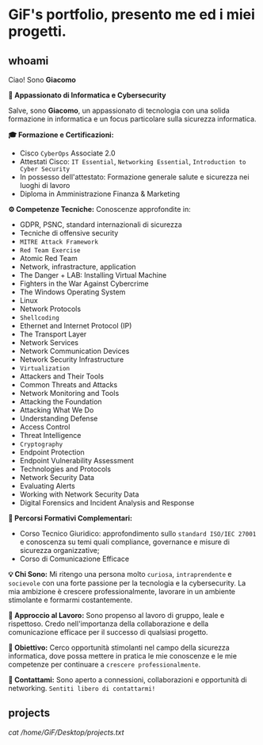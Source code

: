 # GiF's portfolio, presento me ed i miei progetti.

## whoami

Ciao! Sono **Giacomo**

**🚀 Appassionato di Informatica e Cybersecurity**

Salve, sono **Giacomo**, un appassionato di tecnologia con una solida formazione in informatica e un focus particolare sulla sicurezza informatica.

**🎓 Formazione e Certificazioni:**
- Cisco `CyberOps` Associate 2.0
- Attestati Cisco: `IT Essential`, `Networking Essential`, `Introduction to Cyber Security`
- In possesso dell'attestato: Formazione generale salute e sicurezza nei luoghi di lavoro
- Diploma in Amministrazione Finanza & Marketing

**⚙️ Competenze Tecniche:**
Conoscenze approfondite in:
- GDPR, PSNC, standard internazionali di sicurezza
- Tecniche di offensive security
- `MITRE Attack Framework`
- `Red Team Exercise`
- Atomic Red Team
- Network, infrastracture, application
- The Danger + LAB: Installing Virtual Machine
- Fighters in the War Against Cybercrime
- The Windows Operating System
- Linux
- Network Protocols
- `Shellcoding`
- Ethernet and Internet Protocol (IP)
- The Transport Layer
- Network Services
- Network Communication Devices
- Network Security Infrastructure
- `Virtualization`
- Attackers and Their Tools
- Common Threats and Attacks
- Network Monitoring and Tools
- Attacking the Foundation
- Attacking What We Do
- Understanding Defense
- Access Control
- Threat Intelligence
- `Cryptography`
- Endpoint Protection
- Endpoint Vulnerability Assessment
- Technologies and Protocols
- Network Security Data
- Evaluating Alerts
- Working with Network Security Data
- Digital Forensics and Incident Analysis and Response


**💼 Percorsi Formativi Complementari:**
- Corso Tecnico Giuridico: approfondimento sullo `standard ISO/IEC 27001` e conoscenza su temi quali compliance, governance e misure di sicurezza organizzative;
- Corso di Comunicazione Efficace

**💡 Chi Sono:**
Mi ritengo una persona molto `curiosa`, `intraprendente` e `socievole` con una forte passione per la tecnologia e la cybersecurity. La mia ambizione è crescere professionalmente, lavorare in un ambiente stimolante e formarmi costantemente.

**🤝 Approccio al Lavoro:**
Sono propenso al lavoro di gruppo, leale e rispettoso. Credo nell'importanza della collaborazione e della comunicazione efficace per il successo di qualsiasi progetto.

**🚀 Obiettivo:**
Cerco opportunità stimolanti nel campo della sicurezza informatica, dove possa mettere in pratica le mie conoscenze e le mie competenze per continuare a `crescere professionalmente`.

**📧 Contattami:**
Sono aperto a connessioni, collaborazioni e opportunità di networking.
`Sentiti libero di contattarmi!`

## projects

_cat /home/GiF/Desktop/projects.txt_



